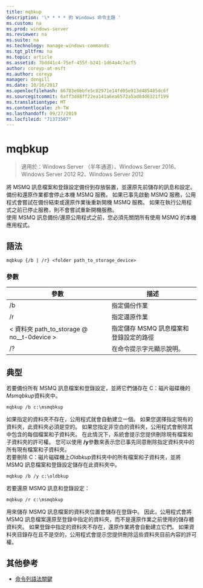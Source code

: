 ```yaml
---
title: mqbkup
description: '\* * * * 的 Windows 命令主題 '
ms.custom: na
ms.prod: windows-server
ms.reviewer: na
ms.suite: na
ms.technology: manage-windows-commands
ms.tgt_pltfrm: na
ms.topic: article
ms.assetid: 7bdd41c4-75ef-455f-b241-1d64a4c7acf5
author: coreyp-at-msft
ms.author: coreyp
manager: dongill
ms.date: 10/16/2017
ms.openlocfilehash: 66783e0bbfe5c82971e14fd05e913d485485dc6f
ms.sourcegitcommit: 6aff3d88ff22ea141a6ea6572a5ad8dd6321f199
ms.translationtype: MT
ms.contentlocale: zh-TW
ms.lasthandoff: 09/27/2019
ms.locfileid: "71373507"
---
```

# <a name="mqbkup"></a>mqbkup

>適用於：Windows Server （半年通道）、Windows Server 2016、Windows Server 2012 R2、Windows Server 2012

將 MSMQ 訊息檔案和登錄設定備份到存放裝置，並還原先前儲存的訊息和設定。   
備份和還原作業都會停止本機 MSMQ 服務。 如果已事先啟動 MSMQ 服務，公用程式會嘗試在備份結束或還原作業後重新開機 MSMQ 服務。 如果在執行公用程式之前已停止服務，則不會嘗試重新開機服務。  
使用 MSMQ 訊息備份/還原公用程式之前，您必須先關閉所有使用 MSMQ 的本機應用程式。  
## <a name="syntax"></a>語法  
```  
mqbkup {/b | /r} <folder path_to_storage_device>  
```  
### <a name="parameters"></a>參數  
|參數|描述|  
|-------|--------|  
|/b|指定備份作業|  
|/r|指定還原作業|  
|< 資料夾 path_to_storage @ no__t-0device >|指定儲存 MSMQ 訊息檔案和登錄設定的路徑|  
|/?|在命令提示字元顯示說明。|  
## <a name="BKMK_Examples"></a>典型  
若要備份所有 MSMQ 訊息檔案和登錄設定，並將它們儲存在 C：磁片磁碟機的*Msmqbkup*資料夾中。  
```  
mqbkup /b c:\msmqbkup  
```  
如果指定的資料夾不存在，公用程式就會自動建立一個。 如果您選擇指定現有的資料夾，此資料夾必須是空的。 如果您指定非空白的資料夾，公用程式會刪除其中包含的每個檔案和子資料夾。 在此情況下，系統會提示您提供刪除現有檔案和子資料夾的許可權。 您可以使用 **/y**參數來表示您已事先同意刪除指定資料夾中的所有現有檔案和子資料夾。  
若要刪除 C：磁片磁碟機上*Oldbkup*資料夾中的所有檔案和子資料夾，並將 MSMQ 訊息檔案和登錄設定儲存在此資料夾中。  
```  
mqbkup /b /y c:\oldbkup  
```  
若要還原 MSMQ 訊息和登錄設定：  
```  
mqbkup /r c:\msmqbkup  
```  
用來儲存 MSMQ 訊息檔案的資料夾位置會儲存在登錄中。 因此，公用程式會將 MSMQ 訊息檔案還原至登錄中指定的資料夾，而不是還原作業之前使用的儲存體資料夾。 如果登錄中指定的資料夾不存在，還原作業將會自動建立它們。 如果資料夾目錄存在且不是空的，公用程式會提示您提供刪除這些資料夾目前內容的許可權。  
## <a name="additional-references"></a>其他參考  
-   [命令列語法關鍵](command-line-syntax-key.md)  
